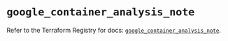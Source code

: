 # `google_container_analysis_note`

Refer to the Terraform Registry for docs: [`google_container_analysis_note`](https://registry.terraform.io/providers/hashicorp/google/5.43.1/docs/resources/container_analysis_note).
